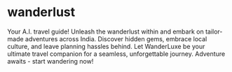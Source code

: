 # wanderlust
Your A.I. travel guide! Unleash the wanderlust within and embark on tailor-made adventures across India. Discover hidden gems, embrace local culture, and leave planning hassles behind. Let WanderLuxe be your ultimate travel companion for a seamless, unforgettable journey. Adventure awaits - start wandering now!
